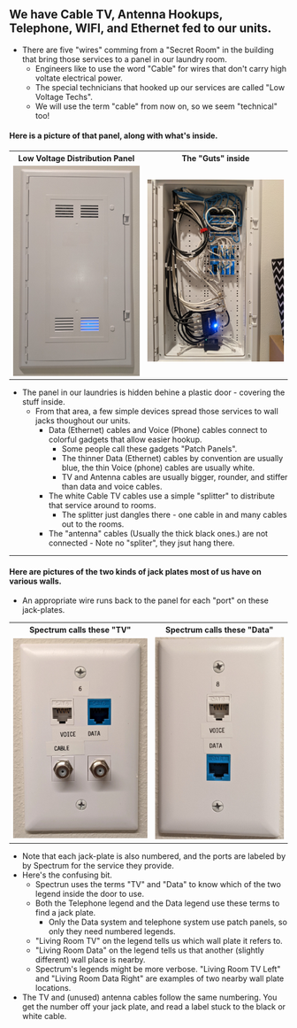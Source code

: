 ## We have Cable TV, Antenna Hookups, Telephone, WIFI, and Ethernet fed to our units.
-  There are five "wires" comming from a "Secret Room" in the building that bring those services to a panel in our laundry room.
   -  Engineers like to use the word "Cable" for wires that don't carry high voltate electrical power.
   -  The special technicians that hooked up our services are called "Low Voltage Techs".
   -  We will use the term "cable" from now on, so we seem "technical"  too!
#### Here is a picture of that panel, along with what's inside.
<table>
	<tr>
		<th>Low Voltage Distribution Panel</th>
		<th>The "Guts" inside</th>
	</tr>	
	<tr> 
		<td>
			<img src="./Panel-2.jpg">
		</td>
		<td>
			<img src="./Panel-1.jpg">
		</td>
	</tr>
</table>

-  The panel in our laundries is hidden behine a plastic door - covering the stuff inside.  
   -  From that area, a few simple devices spread those services to wall jacks thoughout our units.
      -  Data (Ethernet) cables and Voice (Phone) cables connect to colorful gadgets that allow easier hookup.
         -  Some people call these gadgets "Patch Panels".
         -  The thinner Data (Ethernet) cables by convention are usually blue,  the thin Voice (phone) cables are usually white.
         -  TV and Antenna cables are usually bigger, rounder, and stiffer than data and voice cables.
      -  The white Cable TV cables use a simple "splitter" to distribute that service around to rooms.
         -  The splitter just dangles there - one cable in and many cables out to the rooms.
      -  The "antenna" cables (Usually the thick black ones.) are not connected - Note no "spliter", they jsut hang there.   	 

* * *

#### Here are pictures of the two kinds of jack plates most of us have on various walls.	 
-  An appropriate wire runs back to the panel for each "port" on these jack-plates.
<table>
	<tr>
		<th>Spectrum calls these "TV"</th>
		<th>Spectrum calls these "Data"</th>
	</tr>	
	<tr> 
		<td>
			<img src="./TV-Jacks.jpg">
		</td>
		<td>
			<img src="./Data-Jacks.jpg">
		</td>
	</tr>
</table>

-  Note that each jack-plate is also numbered, and the ports are labeled by by Spectrum for the service they provide.
-  Here's the confusing bit.
    -  Spectrun uses the terms "TV" and "Data" to know which of the two legend inside the door to use.
    -  Both the Telephone legend and the Data legend use these terms to find a jack plate.
       -  Only the Data system and telephone system use patch panels, so only they need numbered legends.  
    -  "Living Room TV" on the legend tells us which wall plate it refers to.
    -  "Living Room Data" on the legend tells us that another (slightly different) wall place is nearby.
    -  Spectrum's legends might be more verbose.  "Living Room TV Left" and "Living Room Data Right" are examples of two nearby wall plate locations.
-  The TV and (unused) antenna cables follow the same numbering.  You get the number off your jack plate, and read a label stuck to the black or white cable.
   


